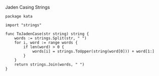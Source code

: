 Jaden Casing Strings

    package kata
    
    import "strings"
    
    func ToJadenCase(str string) string {
        words := strings.Split(str, " ")
        for i, word := range words {
            if len(word) > 0 {
                words[i] = strings.ToUpper(string(word[0])) + word[1:]
            }
        }
        return strings.Join(words, " ")
    }
